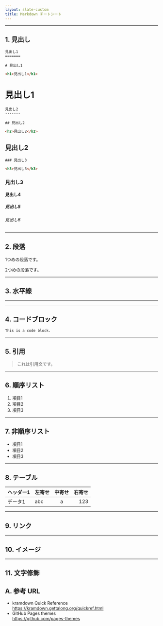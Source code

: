 ```yaml
---
layout: slate-custom
title: Markdown チートシート
---
```


---
## 1. 見出し

```
見出し1
=======
```

```
# 見出し1
```

```html
<h1>見出し1</h1>
```

# 見出し1

```
見出し2
-------
```

```
## 見出し2
```

```html
<h2>見出し2</h2>
```

## 見出し2

```
### 見出し3
```

```html
<h3>見出し3</h3>
```

### 見出し3

#### 見出し4

##### 見出し5

###### 見出し6

---
## 2. 段落

1つめの段落です。

2つめの段落です。

---
## 3. 水平線

---

---
## 4. コードブロック

```
This is a code block.
```

---
## 5. 引用

> これは引用文です。

---
## 6. 順序リスト

1. 項目1
1. 項目2
1. 項目3

---
## 7. 非順序リスト

- 項目1
- 項目2
- 項目3

---
## 8. テーブル

|ヘッダー1|左寄せ|中寄せ|右寄せ|
|-------|:----|:---:|----:|
|データ1|abc|a|123|

---
## 9. リンク

---
## 10. イメージ

---
## 11. 文字修飾

## A. 参考 URL

- kramdown Quick Reference  
  <https://kramdown.gettalong.org/quickref.html>
- GitHub Pages themes  
  <https://github.com/pages-themes>
